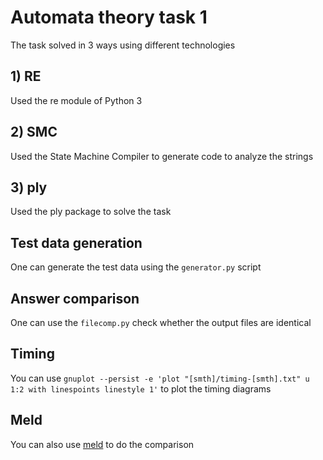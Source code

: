 # Automata theory task 1

The task solved in 3 ways using different technologies

## 1) RE
Used the re module of Python 3

## 2) SMC
Used the State Machine Compiler to generate code to analyze the strings

## 3) ply
Used the ply package to solve the task

## Test data generation
One can generate the test data using the ```generator.py``` script

## Answer comparison
One can use the ```filecomp.py``` check whether the output files are identical

## Timing
You can use ```gnuplot --persist -e 'plot "[smth]/timing-[smth].txt" u 1:2 with linespoints linestyle 1'```
to plot the timing diagrams

## Meld
You can also use [meld](https://meldmerge.org/) to do the comparison
